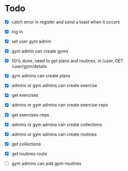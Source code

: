# Todo
- [x] catch error in register and send a toast when it occurs
- [x] log in 
- [x] set user gym admin 
- [x] gym admin can create gyms
- [x] 50% done, need to get plans and routines, in /user, GET /user/gym/details
- [x] gym admins can create plans
- [x] admins or gym admins can create exercise
- [X] get exercises
- [x] admins or gym admins can create exercise-reps
- [x] get exercises-reps
- [x] admins or gym admins can create collections
- [x] admins or gym admins can create routines
- [x] get collections
- [x] get routines route
- [ ] gym admins can add gym-routines



